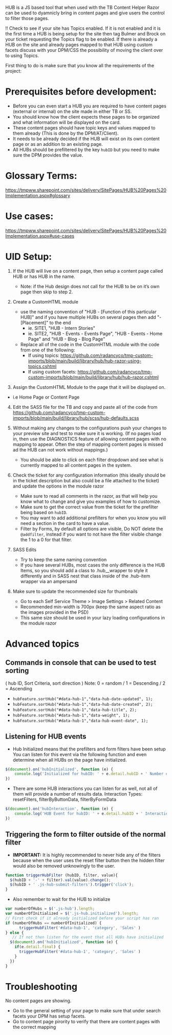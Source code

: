 HUB is a JS based tool that when used with the TB Content Helper Razor can be used to dyamnicly bring in content pages and give users the control to filter those pages.

!! Check to see if your site has Topics enabled. If it is not enabled and it is the first time a HUB is being setup for the site then tag Bulmer and Brock on your ticket requesting the Topics flag to be enabled. If there is already a HUB on the site and already pages mapped to that HUB using custom facets discuss with your DPM/CSS the possibility of moving the client over to using Topics.

First thing to do is make sure that you know all the requirements of the project:

# Prerequisites before development:
* Before you can even start a HUB you are required to have content pages (external or internal) on the site made in either TB or SS.​​​
* You should know how the client expects these pages to be organized and what information will be displayed on the card.
* These content pages should have topic keys and values mapped to them already (This is done by the DPM/AT/Client).
* It needs to be already decided if the HUB will exist on its own content page or as an addition to an existing page.
* All HUBs should be prefiltered by the key `hubID` ​but you need to make sure the DPM provides the value.


# Glossary Terms:
https://tmpww.sharepoint.com/sites/delivery/SitePages/HUB%20Pages%20Implementation.aspx#glossary

# Use cases:
https://tmpww.sharepoint.com/sites/delivery/SitePages/HUB%20Pages%20Implementation.aspx#use-cases

# UID Setup:
1. If the HUB will live on a content page, then setup a content page called HUB or has HUB in the name.
   * Note: if the Hub design does not call for the HUB to be on it’s own page then skip to step 2.

2. Create a CustomHTML module
   * use the naming convention of "HUB - [Function of this particular HUB]" and if you have multiple HUBs on several pages then add "- [Placement]" to the end
     * ie. SITE1, "HUB - Intern Stories"
     * ie. SITE2, "HUB - Events - Events Page", "HUB - Events - Home Page" and "HUB - Blog - Blog Page"
   * Replace all of the code in the CustomHTML module with the code from one of the following:
      * If using topics: https://github.com/radancyco/tmp-custom-imports/blob/main/build/library/hub/hub-razor-using-topics.cshtml
      * If using custom facets: https://github.com/radancyco/tmp-custom-imports/blob/main/build/library/hub/hub-razor.cshtml

3. Assign the CustomHTML Module to the page that it will be displayed on.
  * i.e Home Page or Content Page

4. Edit the SASS file for the TB and copy and paste all of the code from https://github.com/radancyco/tmp-custom-imports/blob/main/build/library/hub/scss/hub-defaults.scss

5. Without making any changes to the configurations push your changes to your preview site and test to make sure it is working. (If no pages load in, then use the DIAGNOSTICS feature of allowing content pages with no mapping to appear. Often the step of mapping content pages is missed ad the HUB can not work without mappings.)
   * You should be able to click on each filter dropdown and see what is currently mapped to all content pages in the system.

6. Check the ticket for any configuration information (this ideally should be in the ticket description but also could be a file attached to the ticket) and update the options in the module razor
   * Make sure to read all comments in the razor, as that will help you know what to change and give you examples of how to customize.
   * Make sure to get the correct value from the ticket for the prefilter being based on `hubID`.
   * You may want to add additional prefilters for when you know you will need a section in the card to have a value.
   * Filter by Forms, by default all options are visible, Do NOT delete the `@addfilter`, instead if you want to not have the filter visible change the 1 to a 0 for that filter.

7. SASS Edits
   * Try to keep the same naming convention
   * If you have several HUBs, most cases the only difference is the HUB Items, so you should add a class to .hub__wrapper to style it differently and in SASS nest that class inside of the .hub-item wrapper via an ampersand

8. Make sure to update the recommended size for thumbnails
   * Go to each Self Service Theme > Image Settings > Related Content
   * Recommended min-width is 700px (keep the same aspect ratio as the images provided in the PSD)
   * This same size should be used in your lazy loading configurations in the module razor

# Advanced topics
## Commands in console that can be used to test sorting
( hub ID, Sort Criteria, sort direction ) Note: 0 = random / 1 = Descending / 2 = Ascending

* `hubFeature.sortHub("#data-hub-1","data-hub-date-updated", 1);`
* `hubFeature.sortHub("#data-hub-1","data-hub-date-created", 2);`
* `hubFeature.sortHub("#data-hub-1","data-hub-title", 2);`
* `hubFeature.sortHub("#data-hub-1","data-weight", 1);`
* `hubFeature.sortHub("#data-hub-1","data-hub-event-date", 1);`

## Listening for HUB events
* Hub Initialized means that the prefilters and form filters have been setup
   You can listen for this event via the following function and even determine when all HUBs on the page have initialized.
``` javascript
$(document).on('hubInitialized', function (e) {
    console.log('Initialized for hubID: ' + e.detail.hubID + ' Number of HUBs to initialize: ' + e.detail.index + ' All HUBs initialized: ' + e.detail.final)
})
```

* There are some HUB interactions you can listen for as well, not all of them will provide a number of results data.
   Interaction Types: resetFilters, filterByButtonData, filterByFormData
``` javascript
$(document).on('hubInteraction', function (e) {
    console.log('HUB Event for hubID: ' + e.detail.hubID + ' Interaction Type: ' + e.detail.interactionType + ' Number of Results: ' + e.detail.numberOfResults )
})
```

## Triggering the form to filter outside of the normal filter
   * **IMPORTANT:** It is highly recommended to never hide any of the filters because when the user uses the reset filter button then the hidden filter would also be removed unknowingly to the user.
``` javascript
function triggerHubFilter (hubID, filter, value){
  $(hubID + '-' + filter).val(value).change();
  $(hubID + ' .js-hub-submit-filters').trigger('click');
}
```

* Also remember to wait for the HUB to initialize

``` javascript
var numberOfHubs = $('.js-hub').length;
var numberOfInitialized = $('.js-hub.initialized').length;
// First check if it already initialized before your script has ran
if (numberOfHubs == numberOfInitialized) {
      triggerHubFilter('#data-hub-1', 'category', 'Sales' )
} else {
   // If not then listen for the event that all HUBs have initialized
  $(document).on('hubInitialized', function (e) {
    if(e.detail.final) {
      triggerHubFilter('#data-hub-1', 'category', 'Sales' )
    }
  })
}

```

# Troubleshooting
No content pages are showing.
* Go to the general setting of your page to make sure that under search facets your DPM has setup facets.
* Go to content page pirority to verify that there are content pages with the correct mapping 
